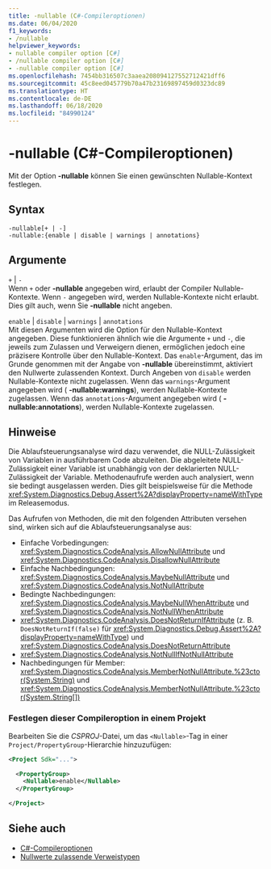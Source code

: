 ```yaml
---
title: -nullable (C#-Compileroptionen)
ms.date: 06/04/2020
f1_keywords:
- /nullable
helpviewer_keywords:
- nullable compiler option [C#]
- /nullable compiler option [C#]
- -nullable compiler option [C#]
ms.openlocfilehash: 7454bb316507c3aaea208094127552712421dff6
ms.sourcegitcommit: 45c8eed045779b70a47b23169897459d0323dc89
ms.translationtype: HT
ms.contentlocale: de-DE
ms.lasthandoff: 06/18/2020
ms.locfileid: "84990124"
---
```

# <a name="-nullable-c-compiler-options"></a>-nullable (C#-Compileroptionen)

Mit der Option **-nullable** können Sie einen gewünschten Nullable-Kontext festlegen.

## <a name="syntax"></a>Syntax

```console
-nullable[+ | -]
-nullable:{enable | disable | warnings | annotations}
```

## <a name="arguments"></a>Argumente

`+` &#124; `-`  
Wenn `+` oder **-nullable** angegeben wird, erlaubt der Compiler Nullable-Kontexte. Wenn `-` angegeben wird, werden Nullable-Kontexte nicht erlaubt. Dies gilt auch, wenn Sie **-nullable** nicht angeben.

`enable` &#124; `disable` &#124; `warnings` &#124; `annotations`  
Mit diesen Argumenten wird die Option für den Nullable-Kontext angegeben. Diese funktionieren ähnlich wie die Argumente `+` und `-`, die jeweils zum Zulassen und Verweigern dienen, ermöglichen jedoch eine präzisere Kontrolle über den Nullable-Kontext. Das `enable`-Argument, das im Grunde genommen mit der Angabe von **-nullable** übereinstimmt, aktiviert den Nullwerte zulassenden Kontext. Durch Angeben von `disable` werden Nullable-Kontexte nicht zugelassen. Wenn das `warnings`-Argument angegeben wird ( **-nullable:warnings**), werden Nullable-Kontexte zugelassen. Wenn das `annotations`-Argument angegeben wird ( **-nullable:annotations**), werden Nullable-Kontexte zugelassen.

## <a name="remarks"></a>Hinweise

Die Ablaufsteuerungsanalyse wird dazu verwendet, die NULL-Zulässigkeit von Variablen in ausführbarem Code abzuleiten. Die abgeleitete NULL-Zulässigkeit einer Variable ist unabhängig von der deklarierten NULL-Zulässigkeit der Variable. Methodenaufrufe werden auch analysiert, wenn sie bedingt ausgelassen werden. Dies gilt beispielsweise für die Methode <xref:System.Diagnostics.Debug.Assert%2A?displayProperty=nameWithType> im Releasemodus.

Das Aufrufen von Methoden, die mit den folgenden Attributen versehen sind, wirken sich auf die Ablaufsteuerungsanalyse aus:

- Einfache Vorbedingungen: <xref:System.Diagnostics.CodeAnalysis.AllowNullAttribute> und <xref:System.Diagnostics.CodeAnalysis.DisallowNullAttribute>
- Einfache Nachbedingungen: <xref:System.Diagnostics.CodeAnalysis.MaybeNullAttribute> und <xref:System.Diagnostics.CodeAnalysis.NotNullAttribute>
- Bedingte Nachbedingungen: <xref:System.Diagnostics.CodeAnalysis.MaybeNullWhenAttribute> und <xref:System.Diagnostics.CodeAnalysis.NotNullWhenAttribute>
- <xref:System.Diagnostics.CodeAnalysis.DoesNotReturnIfAttribute> (z. B. `DoesNotReturnIf(false)` für <xref:System.Diagnostics.Debug.Assert%2A?displayProperty=nameWithType>) und <xref:System.Diagnostics.CodeAnalysis.DoesNotReturnAttribute>
- <xref:System.Diagnostics.CodeAnalysis.NotNullIfNotNullAttribute>
- Nachbedingungen für Member: <xref:System.Diagnostics.CodeAnalysis.MemberNotNullAttribute.%23ctor(System.String)> und <xref:System.Diagnostics.CodeAnalysis.MemberNotNullAttribute.%23ctor(System.String[])>

### <a name="to-set-this-compiler-option-in-a-project"></a>Festlegen dieser Compileroption in einem Projekt

Bearbeiten Sie die *CSPROJ*-Datei, um das `<Nullable>`-Tag in einer `Project/PropertyGroup`-Hierarchie hinzuzufügen:

```xml
<Project Sdk="...">

  <PropertyGroup>
    <Nullable>enable</Nullable>
  </PropertyGroup>

</Project>
```

## <a name="see-also"></a>Siehe auch

- [C#-Compileroptionen](./index.md)
- [Nullwerte zulassende Verweistypen](../../nullable-references.md)
